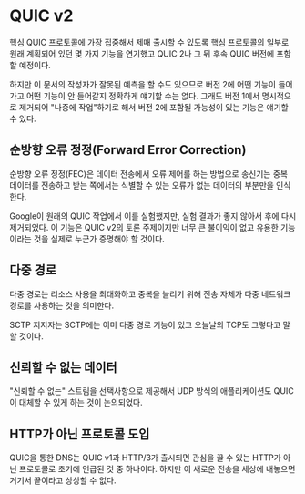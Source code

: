 <!--
# QUIC v2

In order to get the most possibly focus on the core QUIC protocol and be able
to ship it on time, several features that were originally planned to be part
of the core protocol have been postponed and are now planned to instead get
done in a subsequent QUIC version. QUIC version 2 or beyond.

The author of this document does however have a rather faulty crystal ball so
we can not tell for sure exactly what features will or will not appear in
version 2. We can however mention some of the features and things that
explicitly have been removed from the v1 work to be "worked on later" and that
then possibly might appear in a version 2.

## Forward Error Correction

Forward error correction (FEC) is a method of obtaining error control in data
transmission in which the transmitter sends redundant data and the receiver
recognizes only the portion of the data that contains no apparent errors.

Google experimented with this in their original QUIC work but it was
subsequently removed again since the experiments did not turn out well. This
feature is subject for discussion for QUIC v2 but probably takes for someone
to prove that it actually can be a useful addition without too much penalty.

## Multipath

Multipath means that the transport can by itself use multiple network paths to
maximize resource usage and increase redundancy.

The SCTP proponents of the world like to mention that SCTP already features
multipath and so does modern TCP.

## Unreliable data

It has been discussed to offer "unreliable" streams as an option, that would
then allow QUIC to also replace UDP-style applications.

## Non-HTTP adaptions

DNS over QUIC was one of the early mentioned non-HTTP protocols that just
might get some attention once QUIC v1 and HTTP/3 ship. But with a new
transport like this having been brought on to the world I cannot imagine that
it will stop there.
-->

# QUIC v2

핵심 QUIC 프로토콜에 가장 집중해서 제때 출시할 수 있도록 핵심 프로토콜의 일부로 원래 계획되어 있던
몇 가지 기능을 연기했고 QUIC 2나 그 뒤 후속 QUIC 버전에 포함할 예정이다.

하지만 이 문서의 작성자가 잘못된 예측을 할 수도 있으므로 버전 2에 어떤 기능이 들어가고 어떤 기능이
안 들어갈지 정확하게 얘기할 수는 없다. 그래도 버전 1에서 명시적으로 제거되어 "나중에 작업"하기로 해서
버전 2에 포함될 가능성이 있는 기능은 얘기할 수 있다.

## 순방향 오류 정정(Forward Error Correction)

순방향 오류 정정(FEC)은 데이터 전송에서 오류 제어를 하는 방법으로 송신기는 중복 데이터를 전송하고
받는 쪽에서는 식별할 수 있는 오류가 없는 데이터의 부분만을 인식한다.

Google이 원래의 QUIC 작업에서 이를 실험했지만, 실험 결과가 좋지 않아서 후에 다시 제거되었다.
이 기능은 QUIC v2의 토론 주제이지만 너무 큰 불이익이 없고 유용한 기능이라는 것을
실제로 누군가 증명해야 할 것이다.

## 다중 경로

다중 경로는 리소스 사용을 최대화하고 중복을 늘리기 위해 전송 자체가 다중 네트워크 경로를
사용하는 것을 의미한다.

SCTP 지지자는 SCTP에는 이미 다중 경로 기능이 있고 오늘날의 TCP도 그렇다고 말할 것이다.

## 신뢰할 수 없는 데이터

"신뢰할 수 없는" 스트림을 선택사항으로 제공해서 UDP 방식의 애플리케이션도
QUIC이 대체할 수 있게 하는 것이 논의되었다.

## HTTP가 아닌 프로토콜 도입

QUIC을 통한 DNS는 QUIC v1과 HTTP/3가 출시되면 관심을 끌 수 있는 HTTP가 아닌 프로토콜로
초기에 언급된 것 중 하나이다. 하지만 이 새로운 전송을 세상에 내놓으면 거기서 끝이라고 상상할 수 없다.
